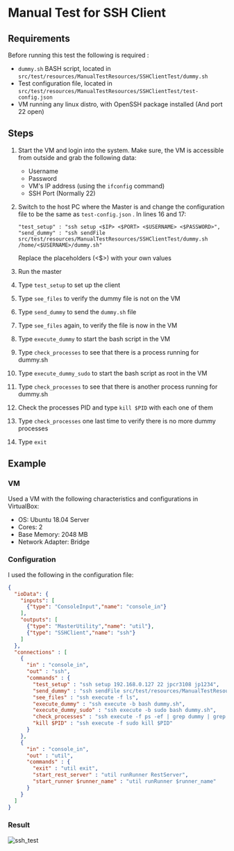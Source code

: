 # Manual Test for SSH Client

## Requirements
Before running this test the following is required :

- `dummy.sh` BASH script, located in `src/test/resources/ManualTestResources/SSHClientTest/dummy.sh`
- Test configuration file, located in `src/test/resources/ManualTestResources/SSHClientTest/test-config.json`
- VM running any linux distro, with OpenSSH package installed (And port 22 open)

## Steps

1. Start the VM and login into the system. Make sure, the VM is accessible from outside and grab the following 
 data:
      - Username
      - Password
      - VM's IP address (using the `ifconfig` command)
      - SSH Port (Normally 22)

2. Switch to the host PC where the Master is and change the configuration file to be the same as `test-config.json`
   . In lines 16 and 17:
   
    ```
    "test_setup" : "ssh setup <$IP> <$PORT> <$USERNAME> <$PASSWORD>",
    "send_dummy" : "ssh sendFile src/test/resources/ManualTestResources/SSHClientTest/dummy.sh /home/<$USERNAME>/dummy.sh" 
    ```
   
   Replace the placeholders (<$>) with your own values

3. Run the master
4. Type `test_setup` to set up the client
5. Type `see_files` to verify the dummy file is not on the VM
6. Type `send_dummy` to send the `dummy.sh` file
7. Type `see_files` again, to verify the file is now in the VM
8. Type `execute_dummy` to start the bash script in the VM
9. Type `check_processes` to see that there is a process running for dummy.sh
10. Type `execute_dummy_sudo` to start the bash script as root in the VM
11. Type `check_processes` to see that there is another process running for dummy.sh
10. Check the processes PID and type `kill $PID` with each one of them
12. Type `check_processes` one last time to verify there is no more dummy processes
13. Type `exit`

## Example

### VM
Used a VM with the following characteristics and configurations in VirtualBox:
- OS: Ubuntu 18.04 Server
- Cores: 2
- Base Memory: 2048 MB
- Network Adapter: Bridge

### Configuration
I used the following in the configuration file:
```json
{
  "ioData": {
    "inputs": [
      {"type": "ConsoleInput","name": "console_in"}
    ],
    "outputs": [
      {"type": "MasterUtility","name": "util"},
      {"type": "SSHClient","name": "ssh"}
    ]
  },
  "connections" : [
    {
      "in" : "console_in",
      "out" : "ssh",
      "commands" : {
        "test_setup" : "ssh setup 192.168.0.127 22 jpcr3108 jp1234",
        "send_dummy" : "ssh sendFile src/test/resources/ManualTestResources/SSHClientTest/dummy.sh /home/jpcr3108/dummy.sh",
        "see_files" : "ssh execute -f ls",
        "execute_dummy" : "ssh execute -b bash dummy.sh",
        "execute_dummy_sudo" : "ssh execute -b sudo bash dummy.sh",
        "check_processes" : "ssh execute -f ps -ef | grep dummy | grep -v grep",
        "kill $PID" : "ssh execute -f sudo kill $PID"
      }
    },
    {
      "in" : "console_in",
      "out" : "util",
      "commands" : {
        "exit" : "util exit",
        "start_rest_server" : "util runRunner RestServer",
        "start_runner $runner_name" : "util runRunner $runner_name"
      }
    }
  ]
}
```

### Result

![ssh_test](https://user-images.githubusercontent.com/64461123/100517558-98e08c00-318b-11eb-88e4-1503d53a98dd.gif)